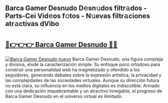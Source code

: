 ## Barca Gamer Desnudo D𝚎sn𝚞dos filtr𝚊dos - Parts-Cei Vid𝚎os f𝚘tos - N𝚞evas filtr𝚊ciones atr𝚊ctivas dVibo

# <h2><a href="http://mb4tpu.tromn.icu/?c=Barca+Gamer+Desnudo">🔗👉👉👉 Barca Gamer Desnudo 🔗🔗</a></h2>

[![Barca Gamer Desnudo nuevo](https://i.imgur.com/pEAQMta.gif)](http://mb4tpu.tromn.icu/?c=Barca+Gamer+Desnudo)
Barca Gamer Desnudo, una figura compleja y divisiva, elude la caracterización simple. Su enfoque poco ortodoxo para construir una personalidad web ha magnetizado y ofendido a los seguidores, generando debates sobre la expresión artística, la privacidad y las complejidades de las sociedades virtuales. Aunque su dirección futura no está clara, su influencia en los medios digitales es indiscutible. Armado con una dedicación inquebrantable y un atractivo innegable, el progreso de Barca Gamer Desnudo en el universo virtual es ilimitado.
